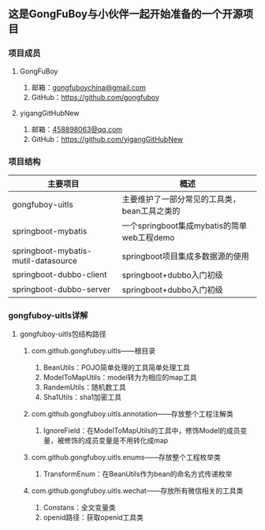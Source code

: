 ## 这是GongFuBoy与小伙伴一起开始准备的一个开源项目

### 项目成员

1. GongFuBoy

    1. 邮箱：gongfuboychina@gmail.com
    2. GitHub：https://github.com/gongfuboy

2. yigangGitHubNew

    1. 邮箱：458898063@qq.com
    2. GitHub：https://github.com/yigangGitHubNew
    
### 项目结构

|主要项目   |概述|
|---|---|
|gongfuboy-uitls   |主要维护了一部分常见的工具类，bean工具之类的|
|springboot-mybatis|一个springboot集成mybatis的简单web工程demo|
|springboot-mybatis-mutil-datasource|springboot项目集成多数据源的使用|
|springboot-dubbo-client|springboot+dubbo入门初级|
|springboot-dubbo-server|springboot+dubbo入门初级|

### gongfuboy-uitls详解

1. gongfuboy-uitls包结构路径

    1. com.github.gongfuboy.uitls——根目录
    
        1. BeanUtils：POJO简单处理的工具简单处理工具
        2. ModelToMapUtils：model转为为相应的map工具
        3. RandemUtils：随机数工具
        4. Sha1Utils：sha1加密工具
        
    2. com.github.gongfuboy.uitls.annotation——存放整个工程注解类
    
        1. IgnoreField：在ModelToMapUtils的工具中，修饰Model的成员变量，被修饰的成员变量是不用转化成map

    3. com.github.gongfuboy.uitls.enums——存放整个工程枚举类
    
        1. TransformEnum：在BeanUtils作为bean的命名方式传递枚举
        
    4. com.github.gongfuboy.uitls.wechat——存放所有微信相关的工具类
    
        1. Constans：全文变量类
        2. openid路径：获取openid工具类